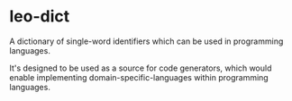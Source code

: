 # leo-dict
A dictionary of single-word identifiers which can be used in programming languages.

It's designed to be used as a source for code generators, which would enable implementing domain-specific-languages
within programming languages.
